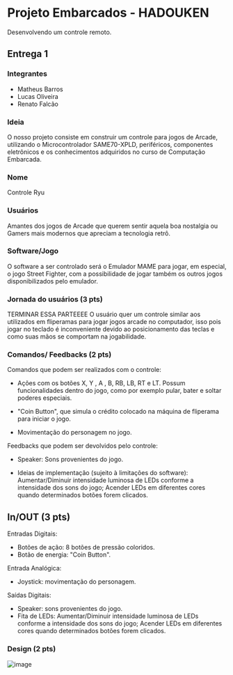 # Projeto Embarcados - HADOUKEN

Desenvolvendo um controle remoto.

## Entrega 1

### Integrantes

- Matheus Barros
- Lucas Oliveira
- Renato Falcão

### Ideia

<!--  Descreva aqui em poucas palavras qual a ideia do seu controle. Se ele vai ser de jogo ou de aplicação -->
O nosso projeto consiste em construir um controle para jogos de Arcade, utilizando o Microcontrolador SAME70-XPLD, periféricos, componentes eletrônicos e os conhecimentos adquiridos no curso de Computação Embarcada.

### Nome

<!-- De um nome ao seu controle! -->
Controle Ryu

### Usuários 

<!-- Descreva aqui quem seriam os possíveis usuários deste controle. -->
Amantes dos jogos de Arcade que querem sentir aquela boa nostalgia ou Gamers mais modernos que apreciam a tecnologia retrô.

### Software/Jogo 

<!-- Qual software que seu controle vai controlar? -->
O software a ser controlado será o Emulador MAME para jogar, em especial, o jogo Street Fighter, com a possibilidade de jogar também os outros jogos disponibilizados pelo emulador.

### Jornada do usuários (3 pts)

<!-- Descreva ao menos duas jornadas de usuários distintos, é para caprichar! -->
TERMINAR ESSA PARTEEEE
O usuário quer um controle similar aos utilizados em fliperamas para jogar jogos arcade no computador, isso pois jogar no teclado é inconveniente devido ao posicionamento das teclas e como suas mãos se comportam na jogabilidade.

### Comandos/ Feedbacks (2 pts)

<!-- 
Quais são os comandos/ operacões possíveis do seu controle?

Quais os feedbacks que seu controle vai fornecer ao usuário?
-->

Comandos que podem ser realizados com o controle:
- Ações com os botões X, Y , A , B, RB, LB, RT e LT. Possum funcionalidades dentro do jogo, como por exemplo pular, bater e soltar poderes especiais.

- "Coin Button", que simula o crédito colocado na máquina de fliperama para iniciar o jogo.

- Movimentação do personagem no jogo.

Feedbacks que podem ser devolvidos pelo controle:
- Speaker: Sons provenientes do jogo.

- Ideias de implementação (sujeito à limitações do software): Aumentar/Diminuir intensidade luminosa de LEDs conforme a intensidade dos sons do jogo; Acender LEDs em diferentes cores quando determinados botões forem clicados.

## In/OUT (3 pts)

<!--
Para cada Comando/ Feedback do seu controle, associe qual sensores/ atuadores pretende utilizar? Faca em formato de lista, exemplo:

- Avanca música: Push button amarelo
- Volume da música: Fita de LED indicando potência do som
-->

Entradas Digitais: 
- Botões de ação: 8 botões de pressão coloridos.
- Botão de energia: "Coin Button".

Entrada Analógica: 
- Joystick: movimentação do personagem.

Saídas Digitais:
- Speaker: sons provenientes do jogo.
- Fita de LEDs: Aumentar/Diminuir intensidade luminosa de LEDs conforme a intensidade dos sons do jogo; Acender LEDs em diferentes cores quando determinados botões forem clicados.

### Design (2 pts)

<!--
Faca um esboco de como seria esse controle (vai ter uma etapa que terão que detalhar melhor isso).
-->

![image](https://user-images.githubusercontent.com/66042074/190531358-5116ef6f-468c-405b-be27-82e65b5749bc.jpg)

